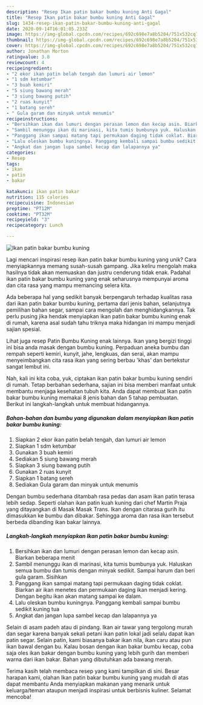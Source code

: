 ```yaml
---
description: "Resep Ikan patin bakar bumbu kuning Anti Gagal"
title: "Resep Ikan patin bakar bumbu kuning Anti Gagal"
slug: 1434-resep-ikan-patin-bakar-bumbu-kuning-anti-gagal
date: 2020-09-14T16:01:05.233Z
image: https://img-global.cpcdn.com/recipes/692c698e7a8b5204/751x532cq70/ikan-patin-bakar-bumbu-kuning-foto-resep-utama.jpg
thumbnail: https://img-global.cpcdn.com/recipes/692c698e7a8b5204/751x532cq70/ikan-patin-bakar-bumbu-kuning-foto-resep-utama.jpg
cover: https://img-global.cpcdn.com/recipes/692c698e7a8b5204/751x532cq70/ikan-patin-bakar-bumbu-kuning-foto-resep-utama.jpg
author: Jonathan Morton
ratingvalue: 3.8
reviewcount: 4
recipeingredient:
- "2 ekor ikan patin belah tengah dan lumuri air lemon"
- "1 sdm ketumbar"
- "3 buah kemiri"
- "5 siung bawang merah"
- "3 siung bawang putih"
- "2 ruas kunyit"
- "1 batang sereh"
- " Gula garam dan minyak untuk menumis"
recipeinstructions:
- "Bersihkan ikan dan lumuri dengan perasan lemon dan kecap asin. Biarkan beberapa menit"
- "Sambil menunggu ikan di marinasi, kita tumis bumbunya yuk. Haluskan semua bumbu dan tumis dengan minyak sedikit. Sampai harum dan beri gula garam. Sisihkan"
- "Panggang ikan sampai matang tapi permukaan daging tidak coklat. Biarkan air ikan menetes dan permukaan daging ikan menjadi kering. Dengan begitu ikan akan matang sampai ke dalam."
- "Lalu oleskan bumbu kuningnya. Panggang kembali sampai bumbu sedikit kuning tua"
- "Angkat dan jangan lupa sambel kecap dan lalapannya ya"
categories:
- Resep
tags:
- ikan
- patin
- bakar

katakunci: ikan patin bakar 
nutrition: 115 calories
recipecuisine: Indonesian
preptime: "PT12M"
cooktime: "PT32M"
recipeyield: "3"
recipecategory: Lunch

---
```



![Ikan patin bakar bumbu kuning](https://img-global.cpcdn.com/recipes/692c698e7a8b5204/751x532cq70/ikan-patin-bakar-bumbu-kuning-foto-resep-utama.jpg)

Lagi mencari inspirasi resep ikan patin bakar bumbu kuning yang unik? Cara menyiapkannya memang susah-susah gampang. Jika keliru mengolah maka hasilnya tidak akan memuaskan dan justru cenderung tidak enak. Padahal ikan patin bakar bumbu kuning yang enak seharusnya mempunyai aroma dan cita rasa yang mampu memancing selera kita.

Ada beberapa hal yang sedikit banyak berpengaruh terhadap kualitas rasa dari ikan patin bakar bumbu kuning, pertama dari jenis bahan, selanjutnya pemilihan bahan segar, sampai cara mengolah dan menghidangkannya. Tak perlu pusing jika hendak menyiapkan ikan patin bakar bumbu kuning enak di rumah, karena asal sudah tahu triknya maka hidangan ini mampu menjadi sajian spesial.

Lihat juga resep Patin Bumbu Kuning enak lainnya. Ikan yang bergizi tinggi ini bisa anda masak dengan bumbu kuning. Perpaduan aneka bumbu dan rempah seperti kemiri, kunyit, jahe, lengkuas, dan serai, akan mampu menyeimbangkan cita rasa ikan yang sering berbau &#39;khas&#39; dan bertekstur sangat lembut ini.


Nah, kali ini kita coba, yuk, ciptakan ikan patin bakar bumbu kuning sendiri di rumah. Tetap berbahan sederhana, sajian ini bisa memberi manfaat untuk membantu menjaga kesehatan tubuh kita. Anda dapat membuat Ikan patin bakar bumbu kuning memakai 8 jenis bahan dan 5 tahap pembuatan. Berikut ini langkah-langkah untuk membuat hidangannya.

<!--inarticleads1-->

##### Bahan-bahan dan bumbu yang digunakan dalam menyiapkan Ikan patin bakar bumbu kuning:

1. Siapkan 2 ekor ikan patin belah tengah, dan lumuri air lemon
1. Siapkan 1 sdm ketumbar
1. Gunakan 3 buah kemiri
1. Sediakan 5 siung bawang merah
1. Siapkan 3 siung bawang putih
1. Gunakan 2 ruas kunyit
1. Siapkan 1 batang sereh
1. Sediakan  Gula garam dan minyak untuk menumis


Dengan bumbu sederhana ditambah rasa pedas dan asam ikan patin terasa lebih sedap. Seperti olahan ikan patin kuah kuning dari chef Martin Praja yang ditayangkan di Masak Masak Trans. Ikan dengan citarasa gurih itu dimasukkan ke bumbu dan dibakar. Sehingga aroma dan rasa ikan tersebut berbeda dibanding ikan bakar lainnya. 

<!--inarticleads2-->

##### Langkah-langkah menyiapkan Ikan patin bakar bumbu kuning:

1. Bersihkan ikan dan lumuri dengan perasan lemon dan kecap asin. Biarkan beberapa menit
1. Sambil menunggu ikan di marinasi, kita tumis bumbunya yuk. Haluskan semua bumbu dan tumis dengan minyak sedikit. Sampai harum dan beri gula garam. Sisihkan
1. Panggang ikan sampai matang tapi permukaan daging tidak coklat. Biarkan air ikan menetes dan permukaan daging ikan menjadi kering. Dengan begitu ikan akan matang sampai ke dalam.
1. Lalu oleskan bumbu kuningnya. Panggang kembali sampai bumbu sedikit kuning tua
1. Angkat dan jangan lupa sambel kecap dan lalapannya ya


Selain di asam padeh atau di pindang. Ikan air tawar yang tergolong murah dan segar karena banyak sekali petani ikan patin lokal jadi selalu dapat ikan patin segar. Selain patin, kami biasanya bakar ikan nila, ikan caru atau pun ikan bawal dengan bu. Kalau bosan dengan ikan bakar bumbu kecap, coba saja oles ikan bakar dengan bumbu kuning yang lebih gurih dan memberi warna dari ikan bakar. Bahan yang dibutuhkan ada bawang merah. 

Terima kasih telah membaca resep yang kami tampilkan di sini. Besar harapan kami, olahan Ikan patin bakar bumbu kuning yang mudah di atas dapat membantu Anda menyiapkan makanan yang menarik untuk keluarga/teman ataupun menjadi inspirasi untuk berbisnis kuliner. Selamat mencoba!
